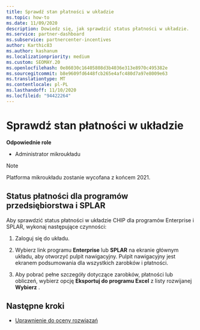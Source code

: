 ```yaml
---
title: Sprawdź stan płatności w układzie
ms.topic: how-to
ms.date: 11/09/2020
description: Dowiedz się, jak sprawdzić status płatności w układzie.
ms.service: partner-dashboard
ms.subservice: partnercenter-incentives
author: Karthic83
ms.author: kashanum
ms.localizationpriority: medium
ms.custom: SEOMAY.20
ms.openlocfilehash: 0e86030c16405808d3b4036e313e8970c495382e
ms.sourcegitcommit: b8e9609fd6448fcb265e4afc480d7a97e8009e63
ms.translationtype: MT
ms.contentlocale: pl-PL
ms.lasthandoff: 11/10/2020
ms.locfileid: "94422264"
---
```

# <a name="check-payment-status-in-chip"></a>Sprawdź stan płatności w układzie

**Odpowiednie role**

- Administrator mikroukładu

>[!NOTE]
>Platforma mikroukładu zostanie wycofana z końcem 2021.

## <a name="payment-status-for-the-enterprise-and-splar-programs"></a>Status płatności dla programów przedsiębiorstwa i SPLAR

Aby sprawdzić status płatności w układzie CHIP dla programów Enterprise i SPLAR, wykonaj następujące czynności:

1. Zaloguj się do układu.
 
1. Wybierz link programu **Enterprise** lub **SPLAR** na ekranie głównym układu, aby otworzyć pulpit nawigacyjny. Pulpit nawigacyjny jest ekranem podsumowania dla wszystkich zarobków i płatności.
 
1. Aby pobrać pełne szczegóły dotyczące zarobków, płatności lub obliczeń, wybierz opcję  **Eksportuj do programu Excel** z listy rozwijanej **Wybierz** .

## <a name="next-steps"></a>Następne kroki

- [Uprawnienie do oceny rozwiązań](chip-solution-assessment.md) 
